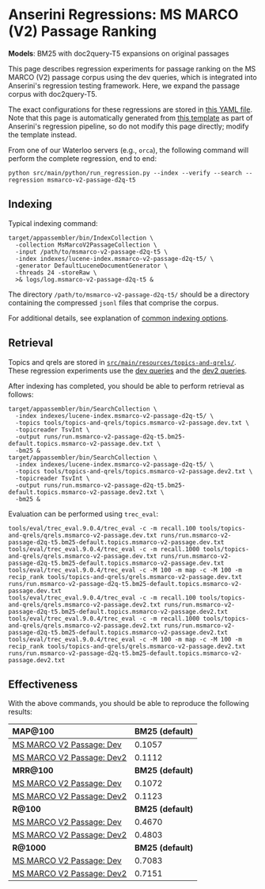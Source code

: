 # Anserini Regressions: MS MARCO (V2) Passage Ranking

**Models**: BM25 with doc2query-T5 expansions on original passages

This page describes regression experiments for passage ranking on the MS MARCO (V2) passage corpus using the dev queries, which is integrated into Anserini's regression testing framework.
Here, we expand the passage corpus with doc2query-T5.

The exact configurations for these regressions are stored in [this YAML file](../src/main/resources/regression/msmarco-v2-passage-d2q-t5.yaml).
Note that this page is automatically generated from [this template](../src/main/resources/docgen/templates/msmarco-v2-passage-d2q-t5.template) as part of Anserini's regression pipeline, so do not modify this page directly; modify the template instead.

From one of our Waterloo servers (e.g., `orca`), the following command will perform the complete regression, end to end:

```
python src/main/python/run_regression.py --index --verify --search --regression msmarco-v2-passage-d2q-t5
```

## Indexing

Typical indexing command:

```
target/appassembler/bin/IndexCollection \
  -collection MsMarcoV2PassageCollection \
  -input /path/to/msmarco-v2-passage-d2q-t5 \
  -index indexes/lucene-index.msmarco-v2-passage-d2q-t5/ \
  -generator DefaultLuceneDocumentGenerator \
  -threads 24 -storeRaw \
  >& logs/log.msmarco-v2-passage-d2q-t5 &
```

The directory `/path/to/msmarco-v2-passage-d2q-t5/` should be a directory containing the compressed `jsonl` files that comprise the corpus.

For additional details, see explanation of [common indexing options](common-indexing-options.md).

## Retrieval

Topics and qrels are stored in [`src/main/resources/topics-and-qrels/`](../src/main/resources/topics-and-qrels/).
These regression experiments use the [dev queries](../src/main/resources/topics-and-qrels/topics.msmarco-v2-passage.dev.txt) and the [dev2 queries](../src/main/resources/topics-and-qrels/topics.msmarco-v2-passage.dev2.txt).

After indexing has completed, you should be able to perform retrieval as follows:

```
target/appassembler/bin/SearchCollection \
  -index indexes/lucene-index.msmarco-v2-passage-d2q-t5/ \
  -topics tools/topics-and-qrels/topics.msmarco-v2-passage.dev.txt \
  -topicreader TsvInt \
  -output runs/run.msmarco-v2-passage-d2q-t5.bm25-default.topics.msmarco-v2-passage.dev.txt \
  -bm25 &
target/appassembler/bin/SearchCollection \
  -index indexes/lucene-index.msmarco-v2-passage-d2q-t5/ \
  -topics tools/topics-and-qrels/topics.msmarco-v2-passage.dev2.txt \
  -topicreader TsvInt \
  -output runs/run.msmarco-v2-passage-d2q-t5.bm25-default.topics.msmarco-v2-passage.dev2.txt \
  -bm25 &
```

Evaluation can be performed using `trec_eval`:

```
tools/eval/trec_eval.9.0.4/trec_eval -c -m recall.100 tools/topics-and-qrels/qrels.msmarco-v2-passage.dev.txt runs/run.msmarco-v2-passage-d2q-t5.bm25-default.topics.msmarco-v2-passage.dev.txt
tools/eval/trec_eval.9.0.4/trec_eval -c -m recall.1000 tools/topics-and-qrels/qrels.msmarco-v2-passage.dev.txt runs/run.msmarco-v2-passage-d2q-t5.bm25-default.topics.msmarco-v2-passage.dev.txt
tools/eval/trec_eval.9.0.4/trec_eval -c -M 100 -m map -c -M 100 -m recip_rank tools/topics-and-qrels/qrels.msmarco-v2-passage.dev.txt runs/run.msmarco-v2-passage-d2q-t5.bm25-default.topics.msmarco-v2-passage.dev.txt
tools/eval/trec_eval.9.0.4/trec_eval -c -m recall.100 tools/topics-and-qrels/qrels.msmarco-v2-passage.dev2.txt runs/run.msmarco-v2-passage-d2q-t5.bm25-default.topics.msmarco-v2-passage.dev2.txt
tools/eval/trec_eval.9.0.4/trec_eval -c -m recall.1000 tools/topics-and-qrels/qrels.msmarco-v2-passage.dev2.txt runs/run.msmarco-v2-passage-d2q-t5.bm25-default.topics.msmarco-v2-passage.dev2.txt
tools/eval/trec_eval.9.0.4/trec_eval -c -M 100 -m map -c -M 100 -m recip_rank tools/topics-and-qrels/qrels.msmarco-v2-passage.dev2.txt runs/run.msmarco-v2-passage-d2q-t5.bm25-default.topics.msmarco-v2-passage.dev2.txt
```

## Effectiveness

With the above commands, you should be able to reproduce the following results:

| **MAP@100**                                                                                                  | **BM25 (default)**|
|:-------------------------------------------------------------------------------------------------------------|-----------|
| [MS MARCO V2 Passage: Dev](https://microsoft.github.io/msmarco/TREC-Deep-Learning.html)                      | 0.1057    |
| [MS MARCO V2 Passage: Dev2](https://microsoft.github.io/msmarco/TREC-Deep-Learning.html)                     | 0.1112    |
| **MRR@100**                                                                                                  | **BM25 (default)**|
| [MS MARCO V2 Passage: Dev](https://microsoft.github.io/msmarco/TREC-Deep-Learning.html)                      | 0.1072    |
| [MS MARCO V2 Passage: Dev2](https://microsoft.github.io/msmarco/TREC-Deep-Learning.html)                     | 0.1123    |
| **R@100**                                                                                                    | **BM25 (default)**|
| [MS MARCO V2 Passage: Dev](https://microsoft.github.io/msmarco/TREC-Deep-Learning.html)                      | 0.4670    |
| [MS MARCO V2 Passage: Dev2](https://microsoft.github.io/msmarco/TREC-Deep-Learning.html)                     | 0.4803    |
| **R@1000**                                                                                                   | **BM25 (default)**|
| [MS MARCO V2 Passage: Dev](https://microsoft.github.io/msmarco/TREC-Deep-Learning.html)                      | 0.7083    |
| [MS MARCO V2 Passage: Dev2](https://microsoft.github.io/msmarco/TREC-Deep-Learning.html)                     | 0.7151    |
